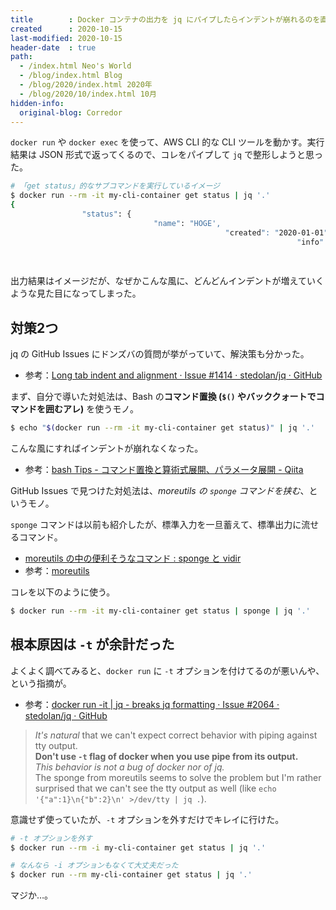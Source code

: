 ```yaml
---
title        : Docker コンテナの出力を jq にパイプしたらインデントが崩れるのを直す
created      : 2020-10-15
last-modified: 2020-10-15
header-date  : true
path:
  - /index.html Neo's World
  - /blog/index.html Blog
  - /blog/2020/index.html 2020年
  - /blog/2020/10/index.html 10月
hidden-info:
  original-blog: Corredor
---
```


`docker run` や `docker exec` を使って、AWS CLI 的な CLI ツールを動かす。実行結果は JSON 形式で返ってくるので、コレをパイプして `jq` で整形しようと思った。

```bash
# 「get status」的なサブコマンドを実行しているイメージ
$ docker run --rm -it my-cli-container get status | jq '.'
{
                "status": {
                                "name": "HOGE',
                                                "created": "2020-01-01",
                                                                "info": "Running"
                                                                                }
                                                                                                }
```

出力結果はイメージだが、なぜかこんな風に、どんどんインデントが増えていくような見た目になってしまった。

## 対策2つ

jq の GitHub Issues にドンズバの質問が挙がっていて、解決策も分かった。

- 参考：[Long tab indent and alignment · Issue #1414 · stedolan/jq · GitHub](https://github.com/stedolan/jq/issues/1414)

まず、自分で導いた対処法は、Bash の**コマンド置換 (`$()` やバッククォートでコマンドを囲むアレ)** を使うモノ。

```bash
$ echo "$(docker run --rm -it my-cli-container get status)" | jq '.'
```

こんな風にすればインデントが崩れなくなった。

- 参考：[bash Tips - コマンド置換と算術式展開、パラメータ展開 - Qiita](https://qiita.com/mashumashu/items/bbc3a79bc779fe8c4f99)

GitHub Issues で見つけた対処法は、*moreutils の `sponge` コマンドを挟む*、というモノ。

`sponge` コマンドは以前も紹介したが、標準入力を一旦蓄えて、標準出力に流せるコマンド。

- [moreutils の中の便利そうなコマンド : sponge と vidir](/blog/2020/07/28-01.html)
- 参考：[moreutils](https://joeyh.name/code/moreutils/)

コレを以下のように使う。

```bash
$ docker run --rm -it my-cli-container get status | sponge | jq '.'
```

## 根本原因は `-t` が余計だった

よくよく調べてみると、`docker run` に `-t` オプションを付けてるのが悪いんや、という指摘が。

- 参考：[docker run -it | jq - breaks jq formatting · Issue #2064 · stedolan/jq · GitHub](https://github.com/stedolan/jq/issues/2064)

> *It's natural* that we can't expect correct behavior with piping against tty output.  
> **Don't use `-t` flag of docker when you use pipe from its output.**  
> *This behavior is not a bug of docker nor of jq.*  
> The sponge from moreutils seems to solve the problem but I'm rather surprised that we can't see the tty output as well (like `echo '{"a":1}\n{"b":2}\n' >/dev/tty | jq .`).

意識せず使っていたが、`-t` オプションを外すだけでキレイに行けた。

```bash
# -t オプションを外す
$ docker run --rm -i my-cli-container get status | jq '.'

# なんなら -i オプションもなくて大丈夫だった
$ docker run --rm my-cli-container get status | jq '.'
```

マジか…。

